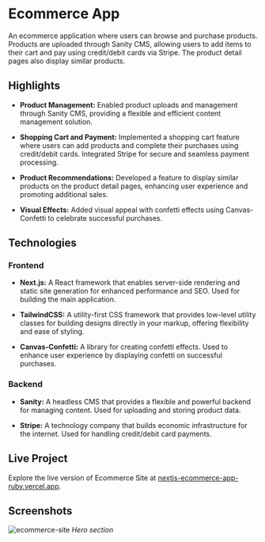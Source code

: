 # Ecommerce App

An ecommerce application where users can browse and purchase products. Products are uploaded through Sanity CMS, allowing users to add items to their cart and pay using credit/debit cards via Stripe. The product detail pages also display similar products.

## Highlights

- **Product Management:** Enabled product uploads and management through Sanity CMS, providing a flexible and efficient content management solution.
  
- **Shopping Cart and Payment:** Implemented a shopping cart feature where users can add products and complete their purchases using credit/debit cards. Integrated Stripe for secure and seamless payment processing.
  
- **Product Recommendations:** Developed a feature to display similar products on the product detail pages, enhancing user experience and promoting additional sales.
  
- **Visual Effects:** Added visual appeal with confetti effects using Canvas-Confetti to celebrate successful purchases.

## Technologies

### Frontend

- **Next.js:** A React framework that enables server-side rendering and static site generation for enhanced performance and SEO. Used for building the main application.
  
- **TailwindCSS:** A utility-first CSS framework that provides low-level utility classes for building designs directly in your markup, offering flexibility and ease of styling.
  
- **Canvas-Confetti:** A library for creating confetti effects. Used to enhance user experience by displaying confetti on successful purchases.

### Backend

- **Sanity:** A headless CMS that provides a flexible and powerful backend for managing content. Used for uploading and storing product data.
  
- **Stripe:** A technology company that builds economic infrastructure for the internet. Used for handling credit/debit card payments.

## Live Project

Explore the live version of Ecommerce Site at [nextjs-ecommerce-app-ruby.vercel.app](https://nextjs-ecommerce-app-ruby.vercel.app/).

## Screenshots
![ecommerce-site](https://github.com/user-attachments/assets/b32aec67-6d9e-4be8-b78b-58d241083385)
_Hero section_
